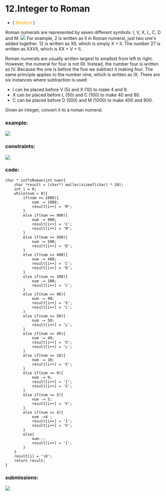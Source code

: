 # 12.Integer to Roman
* (<span style="color: orange"> Medium </span>)

Roman numerals are represented by seven different symbols: I, V, X, L, C, D and M.
![](https://res.cloudinary.com/dj6mprtik/image/upload/v1676863950/img/12_nyjouw.png)
For example, 2 is written as II in Roman numeral, just two one's added together. 
12 is written as XII, which is simply X + II. 
The number 27 is written as XXVII, which is XX + V + II.

Roman numerals are usually written largest to smallest from left to right. 
However, the numeral for four is not IIII. Instead, the number four is written as IV. 
Because the one is before the five we subtract it making four. 
The same principle applies to the number nine, which is written as IX. 
There are six instances where subtraction is used:

* I can be placed before V (5) and X (10) to make 4 and 9. 
* X can be placed before L (50) and C (100) to make 40 and 90. 
* C can be placed before D (500) and M (1000) to make 400 and 900.

Given an integer, convert it to a roman numeral.

### example:
![](https://i.imgur.com/ypnHTce.png)

### constraints:
![](https://i.imgur.com/9p0mNOK.png)

### code:
```
char * intToRoman(int num){
    char *result = (char*) malloc(sizeof(char) * 20);
    int i = 0;
    while(num > 0){
        if(num >= 1000){
            num -= 1000;
            result[i++] = 'M';
        }
        else if(num >= 900){
            num -= 900;
            result[i++] = 'C';
            result[i++] = 'M';
        }
        else if(num >= 500){
            num -= 500;
            result[i++] = 'D';
        }
        else if(num >= 400){
            num -= 400;
            result[i++] = 'C';
            result[i++] = 'D';
        }
        else if(num >= 100){
            num -= 100;
            result[i++] = 'C';
        }
        else if(num >= 90){
            num -= 90;
            result[i++] = 'X';
            result[i++] = 'C';
        }
        else if(num >= 50){
            num -= 50;
            result[i++] = 'L';
        }
        else if(num >= 40){
            num -= 40;
            result[i++] = 'X';
            result[i++] = 'L';
        }
        else if(num >= 10){
            num -= 10;
            result[i++] = 'X';
        }
        else if(num >= 9){
            num -= 9;
            result[i++] = 'I';
            result[i++] = 'X';
        }
        else if(num >= 5){
            num -= 5;
            result[i++] = 'V';
        }
        else if(num >= 4){
            num -=4 ;
            result[i++] = 'I';
            result[i++] = 'V';
        }
        else{
            num--;
            result[i++] = 'I';
        }
    }
    result[i] = '\0';
    return result;
}
```

### submissions:
![](https://i.imgur.com/f9qzD6C.png)
